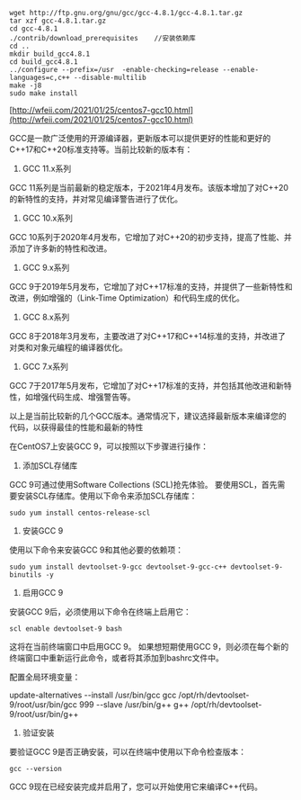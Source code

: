 ```
wget http://ftp.gnu.org/gnu/gcc/gcc-4.8.1/gcc-4.8.1.tar.gz
tar xzf gcc-4.8.1.tar.gz  
cd gcc-4.8.1  
./contrib/download_prerequisites    //安装依赖库
cd ..  
mkdir build_gcc4.8.1
cd build_gcc4.8.1
../configure --prefix=/usr  -enable-checking=release --enable-languages=c,c++ --disable-multilib
make -j8
sudo make install
```

[http://wfeii.com/2021/01/25/centos7-gcc10.html](http://wfeii.com/2021/01/25/centos7-gcc10.html)

GCC是一款广泛使用的开源编译器，更新版本可以提供更好的性能和更好的C++17和C++20标准支持等。当前比较新的版本有：

1. GCC 11.x系列

GCC 11系列是当前最新的稳定版本，于2021年4月发布。该版本增加了对C++20的新特性的支持，并对常见编译警告进行了优化。

1. GCC 10.x系列

GCC 10系列于2020年4月发布，它增加了对C++20的初步支持，提高了性能、并添加了许多新的特性和改进。

1. GCC 9.x系列

GCC 9于2019年5月发布，它增加了对C++17标准的支持，并提供了一些新特性和改进，例如增强的（Link-Time Optimization）和代码生成的优化。

1. GCC 8.x系列

GCC 8于2018年3月发布，主要改进了对C++17和C++14标准的支持，并改进了对类和对象元编程的编译器优化。

1. GCC 7.x系列

GCC 7于2017年5月发布，它增加了对C++17标准的支持，并包括其他改进和新特性，如增强代码生成、增强警告等。

以上是当前比较新的几个GCC版本。通常情况下，建议选择最新版本来编译您的代码，以获得最佳的性能和最新的特性

在CentOS7上安装GCC 9，可以按照以下步骤进行操作：

1. 添加SCL存储库

GCC 9可通过使用Software Collections (SCL)抢先体验。 要使用SCL，首先需要安装SCL存储库。使用以下命令来添加SCL存储库：

```
sudo yum install centos-release-scl

```

1. 安装GCC 9

使用以下命令来安装GCC 9和其他必要的依赖项：

```
sudo yum install devtoolset-9-gcc devtoolset-9-gcc-c++ devtoolset-9-binutils -y

```

1. 启用GCC 9

安装GCC 9后，必须使用以下命令在终端上启用它：

```
scl enable devtoolset-9 bash

```

这将在当前终端窗口中启用GCC 9。 如果想短期使用GCC 9，则必须在每个新的终端窗口中重新运行此命令，或者将其添加到bashrc文件中。

配置全局环境变量：

update-alternatives --install /usr/bin/gcc gcc /opt/rh/devtoolset-9/root/usr/bin/gcc 999 --slave /usr/bin/g++ g++ /opt/rh/devtoolset-9/root/usr/bin/g++

1. 验证安装

要验证GCC 9是否正确安装，可以在终端中使用以下命令检查版本：

```
gcc --version

```

GCC 9现在已经安装完成并启用了，您可以开始使用它来编译C++代码。